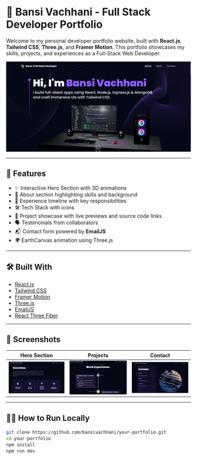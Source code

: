 # 💼 Bansi Vachhani - Full Stack Developer Portfolio

Welcome to my personal developer portfolio website, built with **React.js**, **Tailwind CSS**, **Three.js**, and **Framer Motion**. This portfolio showcases my skills, projects, and experiences as a Full-Stack Web Developer.

![Portfolio Banner](./public/preview.png)

---

## 🚀 Features

- ✨ Interactive Hero Section with 3D animations
- 🧠 About section highlighting skills and background
- 💼 Experience timeline with key responsibilities
- 🛠️ Tech Stack with icons
- 📂 Project showcase with live previews and source code links
- 🗣️ Testimonials from collaborators
- 📬 Contact form powered by **EmailJS**
- 🌍 EarthCanvas animation using Three.js

---

## 🛠️ Built With

- [React.js](https://reactjs.org/)
- [Tailwind CSS](https://tailwindcss.com/)
- [Framer Motion](https://www.framer.com/motion/)
- [Three.js](https://threejs.org/)
- [EmailJS](https://www.emailjs.com/)
- [React Three Fiber](https://docs.pmnd.rs/react-three-fiber/getting-started/introduction)

---

## 📸 Screenshots

| Hero Section | Projects | Contact |
|--------------|----------|---------|
| ![About](./public/About.png) |  ![Work](./public/work.png) | ![Contact](./public/contact.png) |

---

## 🧑‍💻 How to Run Locally

```bash
git clone https://github.com/bansivachhani/your-portfolio.git
cd your-portfolio
npm install
npm run dev
